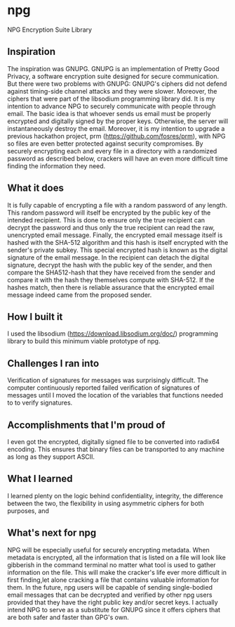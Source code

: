 # npg
NPG Encryption Suite Library
## Inspiration
The inspiration was GNUPG. GNUPG is an implementation of Pretty Good Privacy, a software encryption suite designed for secure communication. But there were two problems with GNUPG: GNUPG's ciphers did not defend against timing-side channel attacks and they were slower. Moreover, the ciphers that were part of the libsodium programming library did. It is my intention to advance NPG to securely communicate with people through email. The basic idea is that whoever sends us email must be properly encrypted and digitally signed by the proper keys. Otherwise, the server will instantaneously destroy the email. Moreover, it is my intention to upgrade a previous hackathon project, prm (https://github.com/fosres/prm), with NPG so files are even better protected against security compromises. By securely encrypting each and every file in a directory with a randomized password as described below, crackers will have an even more difficult time finding the information they need. 
## What it does
It is fully capable of encrypting a file with a random password of any length. This random password will itself be encrypted by the public key of the intended recipient. This is done to ensure only the true recipient can decrypt the password and thus only the true recipient can read the raw, unencrypted email message. Finally, the encrypted email message itself is hashed with the SHA-512 algorithm and this hash is itself encrypted with the sender's private subkey. This special encrypted hash is known as the digital signature of the email message. In the recipient can detach the digital signature, decrypt the hash with the public key of the sender, and then compare the SHA512-hash that they have received from the sender and compare it with the hash they themselves compute with SHA-512. If the hashes match, then there is reliable assurance that the encrypted email message indeed came from the proposed sender. 
## How I built it
I used the libsodium (https://download.libsodium.org/doc/) programming library to build this minimum viable prototype of npg.
## Challenges I ran into
Verification of signatures for messages was surprisingly difficult. The computer continuously reported failed verification of signatures of messages until I moved the location of the variables that functions needed to to verify signatures.
## Accomplishments that I'm proud of
I even got the encrypted, digitally signed file to be converted into radix64 encoding. This ensures that binary files can be transported to any machine as long as they support ASCII.
## What I learned
I learned plenty on the logic behind confidentiality, integrity, the difference between the two, the flexibility in using asymmetric ciphers for both purposes, and 
## What's next for npg
NPG will be especially useful for securely encrypting metadata. When metadata is encrypted, all the information that is listed on a file will look like gibberish in the command terminal no matter what tool is used to gather information on the file. This will make the cracker's life ever more difficult in first finding,let alone cracking a file that contains valuable information for them. In the future, npg users will be capable of sending single-bodied email messages that can be decrypted and verified by other npg users provided that they have the right public key and/or secret keys.
I actually intend NPG to serve as a substitute for GNUPG since it offers ciphers that are both safer and faster than GPG's own.
